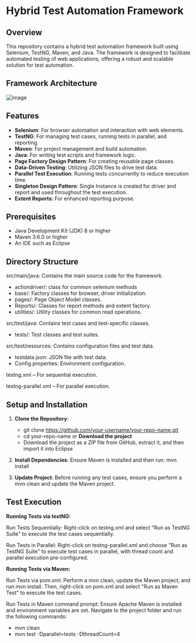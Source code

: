 # Hybrid Test Automation Framework
## Overview
This repository contains a hybrid test automation framework built using Selenium, TestNG, Maven, and Java. The framework is designed to facilitate automated testing of web applications, offering a robust and scalable solution for test automation.

## Framework Architecture
![image](https://github.com/user-attachments/assets/071ef836-a6d2-4117-a8b6-e892ff2a1fbf)

## Features
- **Selenium**: For browser automation and interaction with web elements.
- **TestNG**: For managing test cases, running tests in parallel, and reporting.
- **Maven**: For project management and build automation.
- **Java**: For writing test scripts and framework logic.
- **Page Factory Design Pattern**: For creating reusable page classes.
- **Data-Driven Testing**: Utilizing JSON files to drive test data.
- **Parallel Test Execution**: Running tests concurrently to reduce execution time.
- **Singleton Design Pattern**: Single Instance is created for driver and report and used throughout the test execution.
- **Extent Reports**: For enhanced reporting purpose.

## Prerequisites
- Java Development Kit (JDK) 8 or higher
- Maven 3.6.0 or higher
- An IDE such as Eclipse

## Directory Structure

src/main/java: Contains the main source code for the framework.
  - actiondriver/: class for common selenium methods
  - base/: Factory classes for browser, driver initialization.
  - pages/: Page Object Model classes.
  - Reports/: Classes for report methods and extent factory.
  - utilities/: Utility classes for common read operations.
    
src/test/java: Contains test cases and test-specific classes.
  - tests/: Test classes and test suites.
    
src/test/resources: Contains configuration files and test data.
  - testdata.json: JSON file with test data.
  - Config.properties: Environment configuration.
    
testng.xml – For sequential execution.

testng-parallel.xml – For parallel execution.

## Setup and Installation

1. **Clone the Repository**:
   - git clone https://github.com/your-username/your-repo-name.git
   - cd your-repo-name
			or
    **Download the project**
   - Download the project as a ZIP file from GitHub, extract it, and then import it into Eclipse

2. **Install Dependencies**: 
Ensure Maven is installed and then run:
mvn install

3. **Update Project**: 
Before running any test cases, ensure you perform a mvn clean and update the Maven project.

## Test Execution

**Running Tests via testNG:**

Run Tests Sequentially:
Right-click on testng.xml and select "Run as TestNG Suite" to execute the test cases sequentially.

Run Tests in Parallel: 
Right-click on testng-parallel.xml and choose "Run as TestNG Suite" to execute test cases in parallel, with thread count and parallel execution pre-configured.

**Running Tests via Maven:**

Run Tests via pom.xml:
Perform a mvn clean, update the Maven project, and run mvn install. Then, right-click on pom.xml and select "Run as Maven Test" to execute the test cases.

Run Tests in Maven command prompt:
Ensure Apache Maven is installed and environment variables are set. Navigate to the project folder and run the following commands:
- mvn clean 
- mvn test -Dparallel=tests -DthreadCount=4
